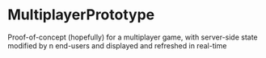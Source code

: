 # MultiplayerPrototype
Proof-of-concept (hopefully) for a multiplayer game, with server-side state modified by n end-users and displayed and refreshed in real-time

